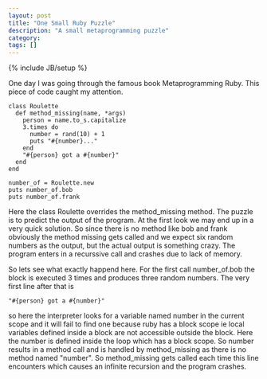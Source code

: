```yaml
---
layout: post
title: "One Small Ruby Puzzle"
description: "A small metaprogramming puzzle"
category: 
tags: []
---
```

{% include JB/setup %}

One day I was going through the famous book Metaprogramming Ruby. This piece of code caught my attention.

	class Roulette
  	  def method_missing(name, *args)
        person = name.to_s.capitalize
        3.times do
          number = rand(10) + 1
          puts "#{number}..."
        end
        "#{person} got a #{number}"
  	  end
	end

	number_of = Roulette.new
	puts number_of.bob
	puts number_of.frank

Here the class Roulette overrides the method_missing method. The puzzle is to predict the output of the program. At the first look we may end up in a very quick solution. So since there is no method like bob and frank obviously the method missing gets called and we expect six random numbers as the output, but the actual output is something crazy. The program enters in a recurssive call and crashes due to lack of memory.

So lets see what exactly happend here. For the first call number_of.bob the block is executed 3 times and produces three random numbers. The very first line after that is

	"#{person} got a #{number}"

so here the interpreter looks for a variable named number in the current scope and it will fail to find one because ruby has a block scope ie local variables defined inside a block are not accessible outside the block. Here the number is defined inside the loop which has a block scope. So number results in a method call and is handled by method_missing as there is no method named "number". So method_missing gets called each time this line encounters which causes an infinite recursion and the program crashes.